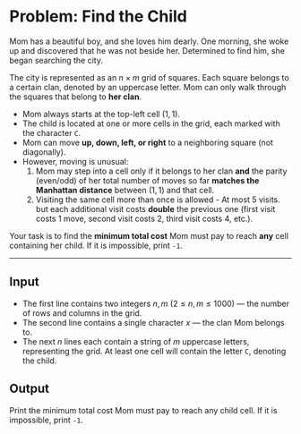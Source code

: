 # Problem: Find the Child

Mom has a beautiful boy, and she loves him dearly. One morning, she woke up and discovered that he was not beside her. Determined to find him, she began searching the city.

The city is represented as an $n \times m$ grid of squares. Each square belongs to a certain clan, denoted by an uppercase letter. Mom can only walk through the squares that belong to **her clan**.

- Mom always starts at the top-left cell $(1, 1)$.
- The child is located at one or more cells in the grid, each marked with the character `C`.
- Mom can move **up, down, left, or right** to a neighboring square (not diagonally).
- However, moving is unusual:  
  1. Mom may step into a cell only if it belongs to her clan **and** the parity (even/odd) of her total number of moves so far **matches the Manhattan distance** between $(1,1)$ and that cell.  
  2. Visiting the same cell more than once is allowed - At most 5 visits. but each additional visit costs **double** the previous one (first visit costs 1 move, second visit costs 2, third visit costs 4, etc.).

Your task is to find the **minimum total cost** Mom must pay to reach **any** cell containing her child. If it is impossible, print `-1`.

---

## Input
- The first line contains two integers $n, m$ ($2 \leq n, m \leq 1000$) — the number of rows and columns in the grid.
- The second line contains a single character $x$ — the clan Mom belongs to.
- The next $n$ lines each contain a string of $m$ uppercase letters, representing the grid. At least one cell will contain the letter `C`, denoting the child.

## Output
Print the minimum total cost Mom must pay to reach any child cell. If it is impossible, print `-1`.
